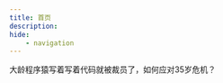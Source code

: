 ```yaml
---
title: 首页
description:
hide:
    - navigation
---
```


<style>
    .md-typeset .cover {
        display: none;
    }
    .md-typeset .cover + hr {
        display: none;
    }
    .md-typeset h1,
    .md-typeset h2 {
        color: navy;
    }
</style>

大龄程序猿写着写着代码就被裁员了，如何应对35岁危机？